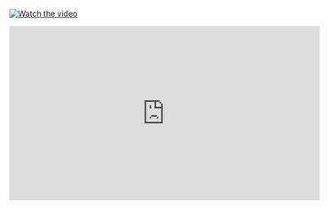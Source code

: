 [![Watch the video](https://img.youtube.com/vi/dwZSBRDVZSY/default.jpg)](https://youtu.be/dwZSBRDVZSY)

<iframe width="560" height="315" src="https://www.youtube.com/embed/dwZSBRDVZSY" title="YouTube video player" frameborder="0" allow="accelerometer; autoplay; clipboard-write; encrypted-media; gyroscope; picture-in-picture" allowfullscreen></iframe>
